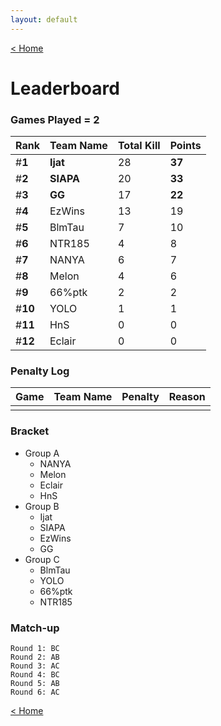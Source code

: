 ```yaml
---
layout: default
---
```


[< Home](https://kanziebub.github.io/SurvivalProtocol/)


# **Leaderboard**

### Games Played = 2

|  Rank  | Team Name             | Total Kill | **Points** |
|:-------|:----------------------|:-----------|:-----------|
| #**1** | **Ijat** | 28 | **37** | 
| #**2** | **SIAPA** | 20 | **33** | 
| #**3** | **GG** | 17 | **22** | 
| #**4** | EzWins | 13 | 19 | 
| #**5** | BlmTau | 7 | 10 | 
| #**6** | NTR185 | 4 | 8 | 
| #**7** | NANYA | 6 | 7 | 
| #**8** | Melon | 4 | 6 | 
| #**9** | 66%ptk | 2 | 2 | 
| #**10** | YOLO | 1 | 1 | 
| #**11** | HnS | 0 | 0 | 
| #**12** | Eclair | 0 | 0 | 

### Penalty Log

|  Game  | Team Name | Penalty | Reason                |
|:-------|:----------|:--------|:----------------------|
|        |           |         |                       | 
 
 



### Bracket
- Group A
  - NANYA
  - Melon
  - Eclair
  - HnS
- Group B
  - Ijat
  - SIAPA
  - EzWins
  - GG
- Group C
  - BlmTau
  - YOLO
  - 66%ptk
  - NTR185


### Match-up
```
Round 1: BC 
Round 2: AB 
Round 3: AC 
Round 4: BC 
Round 5: AB 
Round 6: AC
```



[< Home](https://kanziebub.github.io/SurvivalProtocol/)
    